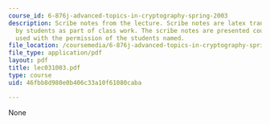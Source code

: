 ```yaml
---
course_id: 6-876j-advanced-topics-in-cryptography-spring-2003
description: Scribe notes from the lecture. Scribe notes are latex transcriptions
  by students as part of class work. The scribe notes are presented courtesy of and
  used with the permission of the students named.
file_location: /coursemedia/6-876j-advanced-topics-in-cryptography-spring-2003/46fbb8d980e0b406c33a10f61080caba_lec031003.pdf
file_type: application/pdf
layout: pdf
title: lec031003.pdf
type: course
uid: 46fbb8d980e0b406c33a10f61080caba

---
```

None